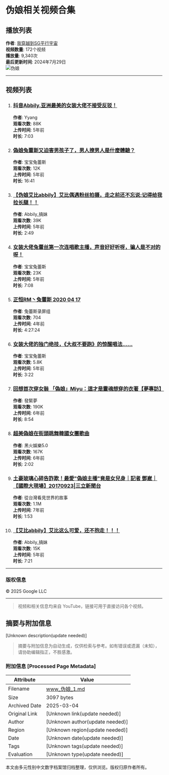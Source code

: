 # 伪娘相关视频合集

## 播放列表
**作者**: [我穿越到SG平行宇宙](https://www.youtube.com/@hipposamadesu)  
**视频数量**: 172个视频  
**播放量**: 9,340次  
**最后更新时间**: 2024年7月29日  
![伪娘](https://i.ytimg.com/vi/7glN1RLnbpc/hqdefault.jpg?sqp=-oaymwEXCNACELwBSFryq4qpAwkIARUAAIhCGAE=&rs=AOn4CLDrp_4snGKKfBAs8dd5Lx3Ro0dP8Q)  

---

## 视频列表

1. ### [抖音Abbily.亚洲最美的女装大佬不接受反驳！](https://www.youtube.com/watch?v=7glN1RLnbpc)  
   **作者**: Yyang  
   **观看次数**: 88K  
   **上传时间**: 5年前  
   **时长**: 7:03  

2. ### [偽娘兔蕾斯又迫害男孩子了，男人撩男人是什麼體驗？](https://www.youtube.com/watch?v=iIpkgO38fmM)  
   **作者**: 宝宝兔蕾斯  
   **观看次数**: 12K  
   **上传时间**: 5年前  
   **时长**: 16:41  

3. ### [【伪娘艾比abbily】艾比偶遇粉丝拍摄，走之前还不忘说:记得给我拉长腿！！](https://www.youtube.com/watch?v=w-8jHORQyBE)  
   **作者**: Abbily_搞妹  
   **观看次数**: 39K  
   **上传时间**: 5年前  
   **时长**: 2:49  

4. ### [女装大佬兔蕾丝第一次连唱歌主播，声音好好听呀，骗人是不对的呀！](https://www.youtube.com/watch?v=DJMCd8UYl34)  
   **作者**: 宝宝兔蕾斯  
   **观看次数**: 23K  
   **上传时间**: 5年前  
   **时长**: 7:08  

5. ### [正恒RM丶兔蕾斯 2020 04 17](https://www.youtube.com/watch?v=DE7DH_r0VhU)  
   **作者**: 兔蕾斯录屏组  
   **观看次数**: 704  
   **上传时间**: 4年前  
   **时长**: 4:27:24  

6. ### [女装大佬的独门绝技，《大叔不要跑》的惊醒唱法……](https://www.youtube.com/watch?v=swQYqkb1SU0)  
   **作者**: 宝宝兔蕾斯  
   **观看次数**: 5.8K  
   **上传时间**: 5年前  
   **时长**: 3:22  

7. ### [回想首次穿女裝 「偽娘」Miyu：這才是靈魂想穿的衣著【夢專訪】](https://www.youtube.com/watch?v=I5ayM0vQc2w)  
   **作者**: 發緊夢  
   **观看次数**: 190K  
   **上传时间**: 6年前  
   **时长**: 8:54  

8. ### [超美偽娘在街頭跳舞韓國女團歌曲](https://www.youtube.com/watch?v=rvoGUBYntck)  
   **作者**: 黑火娛樂5.0  
   **观看次数**: 167K  
   **上传时间**: 6年前  
   **时长**: 2:02  

9. ### [土豪玻璃心碎告詐欺！最愛"偽娘主播"竟是女兒身｜記者 鄧崴｜【國際大現場】20170923|三立新聞台](https://www.youtube.com/watch?v=gulYLZ8Ry_g)  
   **作者**: 從台灣看見世界的故事  
   **观看次数**: 1.1M  
   **上传时间**: 7年前  
   **时长**: 1:53  

10. ### [【艾比abbily】艾比这么可爱，还不抱走！！！](https://www.youtube.com/watch?v=_ZPPrP9taF0)  
    **作者**: Abbily_搞妹  
    **观看次数**: 15K  
    **上传时间**: 5年前  
    **时长**: 7:21  

---

### 版权信息
© 2025 Google LLC

---

> 视频和相关信息均来自 YouTube，链接可用于直接访问各个视频。
<!-- tcd_original_link https://www.youtube.com/playlist?list=PLgQ8GmO38XhHx20Y4VfkMLGCzmX7PEfO7 -->


## 摘要与附加信息

<!-- tcd_abstract -->
[Unknown description(update needed)]
<!-- tcd_abstract_end -->

> 摘要与附加信息为自动生成，仅供检索与参考。如有错误或遗漏（未知），请协助编辑指正，不胜感激。

### 附加信息 [Processed Page Metadata]

| Attribute       | Value                                  |
|-----------------|----------------------------------------|
| Filename        | www_伪娘_1.md                             |
| Size            | 3097 bytes                           |
| Archived Date   | 2025-03-04                             |
| Original Link   | [Unknown link(update needed)]                       |
| Author          | [Unknown author(update needed)]                               |
| Region          | [Unknown region(update needed)]                               |
| Date            | [Unknown date(update needed)]                                 |
| Tags            | [Unknown tags(update needed)]                                 |
| Evaluation            | [Unknown type(update needed)]                                 |
<!-- tcd_table_end -->

本文由多元性别中文数字档案馆归档整理，仅供浏览。版权归原作者所有。
